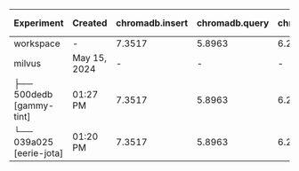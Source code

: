 | Experiment               | Created      | chromadb.insert   | chromadb.query   | chromadb.remove   | pgvector.insert   | pgvector.query   | pgvector.remove   | vespa.insert   | vespa.query   | vespa.remove   | milvus.insert   | milvus.query   | milvus.remove   | qdrant.insert   | qdrant.query   | qdrant.remove   | data_path       | multiprocess   | n_docs   | n_query_results   | cluster/home/oswd/dev/db-benchmark/https:/drive.switch.ch/index.php/s/YNor9z3yrb9HP8v/download   | data/Books.json.gz               | dbs                                  | https:/drive.switch.ch/index.php/s/YNor9z3yrb9HP8v/download   | main.py                          |
|--------------------------|--------------|-------------------|------------------|-------------------|-------------------|------------------|-------------------|----------------|---------------|----------------|-----------------|----------------|-----------------|-----------------|----------------|-----------------|-----------------|----------------|----------|-------------------|--------------------------------------------------------------------------------------------------|----------------------------------|--------------------------------------|---------------------------------------------------------------|----------------------------------|
| workspace                | -            | 7.3517            | 5.8963           | 6.2306            | 7.0311            | 2.7662           | 0.30817           | 8.7366         | 11.556        | 5.6302         | 3.8154          | 2.0659         | 2.9517          | 6.9746          | 2.1554         | 6.8914          | data/Books.json | True           | 1000     | 3                 | -                                                                                                | 38bd00a67dd98902741eebfaf64f08dc | 62892720fd7b16eacbdd85f02968c0af.dir | 18338484743607446252207963916904581464                        | 8e3241019a7a080fdca7e35e448b2a60 |
| milvus                   | May 15, 2024 | -                 | -                | -                 | -                 | -                | -                 | -              | -             | -              | -               | -              | -               | -               | -              | -               | data/Books.json | True           | 1000     | 3                 | 18338484743607446252207963916904581464                                                           | -                                | -                                    | -                                                             | -                                |
| ├── 500dedb [gammy-tint] | 01:27 PM     | 7.3517            | 5.8963           | 6.2306            | 7.0311            | 2.7662           | 0.30817           | 8.7366         | 11.556        | 5.6302         | 3.8154          | 2.0659         | 2.9517          | 6.9746          | 2.1554         | 6.8914          | data/Books.json | True           | 1000     | 3                 | 18338484743607446252207963916904581464                                                           | 38bd00a67dd98902741eebfaf64f08dc | 62892720fd7b16eacbdd85f02968c0af.dir | -                                                             | 8e3241019a7a080fdca7e35e448b2a60 |
| └── 039a025 [eerie-jota] | 01:20 PM     | 7.3517            | 5.8963           | 6.2306            | 7.0311            | 2.7662           | 0.30817           | 8.7366         | 11.556        | 5.6302         | 3.8154          | 2.0659         | 2.9517          | 6.9746          | 2.1554         | 6.8914          | data/Books.json | True           | 1000     | 3                 | 18338484743607446252207963916904581464                                                           | 38bd00a67dd98902741eebfaf64f08dc | 62892720fd7b16eacbdd85f02968c0af.dir | -                                                             | 8e3241019a7a080fdca7e35e448b2a60 |

